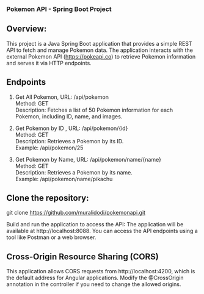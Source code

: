 ### Pokemon API - Spring Boot Project  

## Overview:  
This project is a Java Spring Boot application that provides a simple REST API to fetch and manage Pokemon data. The application interacts with the external Pokemon API (https://pokeapi.co) to retrieve Pokemon information and serves it via HTTP endpoints.  

## Endpoints  
1. Get All Pokemon, URL: /api/pokemon  
Method: GET  
Description: Fetches a list of 50 Pokemon information for each Pokemon, including ID, name, and images. 

2. Get Pokemon by ID , URL: /api/pokemon/{id}  
Method: GET  
Description: Retrieves a Pokemon by its ID.  
Example: /api/pokemon/25  

3. Get Pokemon by Name, URL: /api/pokemon/name/{name}  
Method: GET  
Description: Retrieves a Pokemon by its name.  
Example: /api/pokemon/name/pikachu

## Clone the repository: 
git clone https://github.com/muralidodi/pokemonapi.git

Build and run the application to access the API: The application will be available at http://localhost:8088. You can access the API endpoints using a tool like Postman or a web browser.  

## Cross-Origin Resource Sharing (CORS)  
This application allows CORS requests from http://localhost:4200, which is the default address for Angular applications. Modify the @CrossOrigin annotation in the controller if you need to change the allowed origins. 
